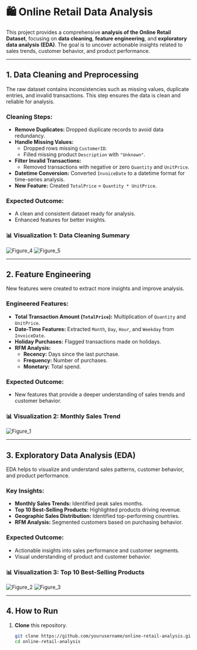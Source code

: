 # 🛍️ Online Retail Data Analysis

This project provides a comprehensive **analysis of the Online Retail Dataset**, focusing on **data cleaning**, **feature engineering**, and **exploratory data analysis (EDA)**. The goal is to uncover actionable insights related to sales trends, customer behavior, and product performance.

---

## 1. Data Cleaning and Preprocessing

The raw dataset contains inconsistencies such as missing values, duplicate entries, and invalid transactions. This step ensures the data is clean and reliable for analysis.

### Cleaning Steps:
- **Remove Duplicates:** Dropped duplicate records to avoid data redundancy.  
- **Handle Missing Values:**  
  - Dropped rows missing `CustomerID`.  
  - Filled missing product `Description` with `"Unknown"`.  
- **Filter Invalid Transactions:**  
  - Removed transactions with negative or zero `Quantity` and `UnitPrice`.  
- **Datetime Conversion:** Converted `InvoiceDate` to a datetime format for time-series analysis.  
- **New Feature:** Created `TotalPrice` = `Quantity * UnitPrice`.  

### Expected Outcome:
- A clean and consistent dataset ready for analysis.  
- Enhanced features for better insights.

### 📊 **Visualization 1:** Data Cleaning Summary  
![Figure_4](https://github.com/user-attachments/assets/34795b18-bc81-4ca1-bf68-531616843577)
![Figure_5](https://github.com/user-attachments/assets/105677b9-141a-4909-ab44-4b968a0dda36)

---

## 2. Feature Engineering

New features were created to extract more insights and improve analysis.

### Engineered Features:
- **Total Transaction Amount (`TotalPrice`):** Multiplication of `Quantity` and `UnitPrice`.  
- **Date-Time Features:** Extracted `Month`, `Day`, `Hour`, and `Weekday` from `InvoiceDate`.  
- **Holiday Purchases:** Flagged transactions made on holidays.  
- **RFM Analysis:**  
  - **Recency:** Days since the last purchase.  
  - **Frequency:** Number of purchases.  
  - **Monetary:** Total spend.  

### Expected Outcome:
- New features that provide a deeper understanding of sales trends and customer behavior.

### 📊 **Visualization 2:** Monthly Sales Trend  
![Figure_1](https://github.com/user-attachments/assets/acea709e-e09e-43c0-8b47-cd8e0a093a9e)

---

## 3. Exploratory Data Analysis (EDA)

EDA helps to visualize and understand sales patterns, customer behavior, and product performance.

### Key Insights:
- **Monthly Sales Trends:** Identified peak sales months.  
- **Top 10 Best-Selling Products:** Highlighted products driving revenue.  
- **Geographic Sales Distribution:** Identified top-performing countries.  
- **RFM Analysis:** Segmented customers based on purchasing behavior.  

### Expected Outcome:
- Actionable insights into sales performance and customer segments.  
- Visual understanding of product and customer behavior.

### 📊 **Visualization 3:** Top 10 Best-Selling Products  
![Figure_2](https://github.com/user-attachments/assets/12adc2ab-74dd-4e90-b0ca-c2e5a38bdb2f)
![Figure_3](https://github.com/user-attachments/assets/49446a8a-1039-4df7-8e3d-a24b34aac0c3)


---

## 4. How to Run

1. **Clone** this repository.

   ```bash
   git clone https://github.com/yourusername/online-retail-analysis.git
   cd online-retail-analysis
